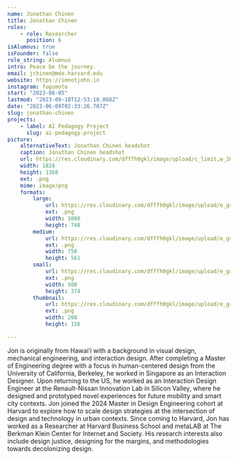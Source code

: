 ```yaml
---
name: Jonathan Chinen
title: Jonathan Chinen
roles:
    - role: Researcher
      position: 6
isAlumnus: true
isFounder: false
role_string: Alumnus
intro: Peace be the journey.
email: jchinen@mde.harvard.edu
website: https://imnotjohn.io
instagram: fugumoto
start: "2023-06-05"
lastmod: "2023-09-18T12:53:10.068Z"
date: "2023-06-09T02:33:26.707Z"
slug: jonathan-chinen
projects:
    - label: AI Pedagogy Project
      slug: ai-pedagogy-project
picture:
    alternativeText: Jonathan Chinen headshot
    caption: Jonathan Chinen headshot
    url: https://res.cloudinary.com/dfffh0gkl/image/upload/c_limit,w_2000,h_2000/e_grayscale/v1686278402/Screenshot_2023_06_08_at_9_09_40_AM_Jonathan_Chinen_8c3f5af51c.png
    width: 1828
    height: 1368
    ext: .png
    mime: image/png
    formats:
        large:
            url: https://res.cloudinary.com/dfffh0gkl/image/upload/e_grayscale/v1686278403/large_Screenshot_2023_06_08_at_9_09_40_AM_Jonathan_Chinen_8c3f5af51c.png
            ext: .png
            width: 1000
            height: 748
        medium:
            url: https://res.cloudinary.com/dfffh0gkl/image/upload/e_grayscale/v1686278404/medium_Screenshot_2023_06_08_at_9_09_40_AM_Jonathan_Chinen_8c3f5af51c.png
            ext: .png
            width: 750
            height: 561
        small:
            url: https://res.cloudinary.com/dfffh0gkl/image/upload/e_grayscale/v1686278405/small_Screenshot_2023_06_08_at_9_09_40_AM_Jonathan_Chinen_8c3f5af51c.png
            ext: .png
            width: 500
            height: 374
        thumbnail:
            url: https://res.cloudinary.com/dfffh0gkl/image/upload/e_grayscale/v1686278403/thumbnail_Screenshot_2023_06_08_at_9_09_40_AM_Jonathan_Chinen_8c3f5af51c.png
            ext: .png
            width: 208
            height: 156

---
```

Jon is originally from Hawai‘i with a background in visual design, mechanical engineering, and interaction design. After completing a Master of Engineering degree with a focus in human-centered design from the University of California, Berkeley, he worked in Singapore as an Interaction Designer. Upon returning to the US, he worked as an Interaction Design Engineer at the Renault-Nissan Innovation Lab in Silicon Valley, where he designed and prototyped novel experiences for future mobility and smart city contexts. Jon joined the 2024 Master in Design Engineering cohort at Harvard to explore how to scale design strategies at the intersection of design and technology in urban contexts. Since coming to Harvard, Jon has worked as a Researcher at Harvard Business School and metaLAB at The Berkman Klein Center for Internet and Society. His research interests also include design justice, designing for the margins, and methodologies towards decolonizing design.